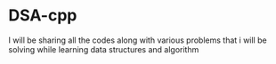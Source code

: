 # DSA-cpp
I will be sharing all the codes along with various problems that i will be solving while learning data structures and algorithm
